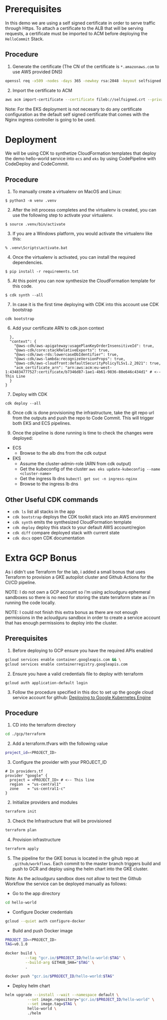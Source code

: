 # Prerequisites

In this demo we are using a self signed certificate in order to serve traffic through Https.
To attach a certificate to the ALB that will be serving requests, a certificate must be imported to ACM before deploying the `HelloCommit` Stack.

## Procedure


1. Generate the certificate (The CN of the certificate is `*.amazonaws.com` to use AWS provided DNS)

```bash
openssl req -x509 -nodes -days 365 -newkey rsa:2048 -keyout selfsigned.key -out selfsigned.crt -subj "/CN=*.amazonaws.com"
```

2. Import the certificate to ACM

```bash
aws acm import-certificate --certificate fileb://selfsigned.crt --private-key fileb://selfsigned.key --tags Key=Name,Value=self-signed-demo
```

Note: For the EKS deployment is not necesary to do any certificate configuration as the default self signed certificate that comes with the Nginx ingress controller is going to be used.

# Deployment

We will be using CDK to synthetize CloudFormation templates that deploy the demo hello-world service into `ecs` and `eks` by using CodePipeline with CodeDeploy and CodeCommit.

## Procedure

1. To manually create a virtualenv on MacOS and Linux:

```
$ python3 -m venv .venv
```

2. After the init process completes and the virtualenv is created, you can use the following
step to activate your virtualenv.

```
$ source .venv/bin/activate
```

3. If you are a Windows platform, you would activate the virtualenv like this:

```
% .venv\Scripts\activate.bat
```

4. Once the virtualenv is activated, you can install the required dependencies.

```
$ pip install -r requirements.txt
```

5. At this point you can now synthesize the CloudFormation template for this code.

```
$ cdk synth --all
```

7. In case it is the first time deploying with CDK into this account use CDK bootstrap
```
cdk bootstrap
```

6. Add your certificate ARN to cdk.json context
```
  },
  "context": {
    "@aws-cdk/aws-apigateway:usagePlanKeyOrderInsensitiveId": true,
    "@aws-cdk/core:stackRelativeExports": true,
    "@aws-cdk/aws-rds:lowercaseDbIdentifier": true,
    "@aws-cdk/aws-lambda:recognizeVersionProps": true,
    "@aws-cdk/aws-cloudfront:defaultSecurityPolicyTLSv1.2_2021": true,
    "acm_certificate_arn": "arn:aws:acm:eu-west-1:434834777527:certificate/b7346d87-1ae1-4b61-9836-80e646c434d1" # <-- This Line
  }
}
```

7. Deploy with CDK
```
cdk deploy --all
```

8. Once cdk is done provisioning the infrastructure, take the git repo url from the outputs and push the repo to Code Commit. This will trigger both EKS and ECS pipelines.

9. Once the pipeline is done running is time to check the changes were deployed:
  
- ECS
  - Browse to the alb dns from the cdk output
- EKS
  - Assume the cluster-admin-role (ARN from cdk output)
  - Get the kubeconfig of the cluster `aws eks update-kubeconfig --name <cluster-name>`
  - Get the ingress lb dns `kubectl get svc -n ingress-nginx`
  - Browse to the ingress lb dns

## Other Useful CDK commands

 * `cdk ls`          list all stacks in the app
 * `cdk bootstrap`   deploys the CDK toolkit stack into an AWS environment
 * `cdk synth`       emits the synthesized CloudFormation template
 * `cdk deploy`      deploy this stack to your default AWS account/region
 * `cdk diff`        compare deployed stack with current state
 * `cdk docs`        open CDK documentation

# Extra GCP Bonus

As i didn't use Terraform for the lab, i added a small bonus that uses Terraform to provision a GKE autopilot cluster and Github Actions for the CI/CD pipeline.

NOTE: I do not own a GCP account so i'm using acloudguru ephemeral sandboxes so there is no need for storing the state terraform state as i'm running the code locally.

NOTE: I could not finish this extra bonus as there are not enough permissions in the acloudguru sandbox in order to create a service account that has enough permissions to deploy into the cluster.

## Prerequisites

1. Before deploying to GCP ensure you have the required APIs enabled
```bash
gcloud services enable container.googleapis.com && \
gcloud services enable containerregistry.googleapis.com 
```

2. Ensure you have a valid credentials file to deploy with terraform
```
gcloud auth application-default login
```

3. Follow the procedure specified in this doc to set up the google cloud service account for github: [Deploying to Google Kubernetes Engine](https://docs.github.com/en/actions/deployment/deploying-to-your-cloud-provider/deploying-to-google-kubernetes-engine)

## Procedure

1. CD into the terraform directory

```bash
cd ./gcp/terraform
```

2. Add a terraform.tfvars with the following value

```bash
project_id=<PROJECT_ID>
```

3. Configure the provider with your PROJECT_ID

```hcl
# In providers.tf
provider "google" {
  project = <PROJECT_ID> # <-- This line
  region  = "us-central1"
  zone    = "us-central1-c"
}
```

2. Initialize providers and modules

```bash
terraform init
```

3. Check the Infrastructure that will be provisioned

```bash
terraform plan
```

4. Provision infrastructure

```bash
terraform apply
```

5. The pipeline for the GKE bonus is located in the gihub repo at `.github/workflows`. Each commit to the master branch triggers build and push to GCR and deploy using the helm chart into the GKE cluster.

Note: As the acloudguru sandbox does not allow to test the Github Workflow the service can be deployed manually as follows:

- Go to the app directory

```bash
cd hello-world
```

- Configure Docker credentials

```bash
gcloud --quiet auth configure-docker
```

- Build and push Docker image

```bash
PROJECT_ID=<PROJECT_ID>
TAG=v0.1.0

docker build \
         --tag "gcr.io/$PROJECT_ID/hello-world:$TAG" \
         --build-arg GITHUB_SHA="$TAG" \
         .

docker push "gcr.io/$PROJECT_ID/hello-world:$TAG"
```

- Deploy helm chart

```bash
helm upgrade --install --wait --namespace default \
          --set image.repository="gcr.io/$PROJECT_ID/hello-world" \
          --set image.tag=$TAG \
          hello-world \
          ./helm
```
